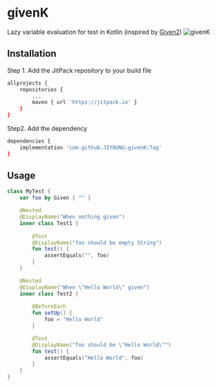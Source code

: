 # givenK
Lazy variable evaluation for test in Kotlin (inspired by [Given2](https://github.com/tatyshev/given2))
![givenK](https://user-images.githubusercontent.com/98736689/216838711-8ee026bf-1a6f-4d27-be8e-440b0cf2ce03.png)


## Installation
Step 1. Add the JitPack repository to your build file
```bash
allprojects {
    repositories {
        ...
        maven { url 'https://jitpack.io' }
    }
}
```

Step2. Add the dependency
```bash
dependencies {
    implementation 'com.github.JIY0UNG:givenK:Tag'
}
```

## Usage
```kotlin
class MyTest {
    var foo by Given { "" }

    @Nested
    @DisplayName("When nothing given")
    inner class Test1 {
    
        @Test
        @DisplayName("foo should be empty String")
        fun test() {
            assertEquals("", foo)
        }
    }

    @Nested
    @DisplayName("When \"Hello World\" given")
    inner class Test2 {
    
        @BeforeEach
        fun setUp() {
            foo = "Hello World"
        }

        @Test
        @DisplayName("foo should be \"Hello World\"")
        fun test() {
            assertEquals("Hello World", foo)
        }
    }
}
```
